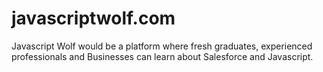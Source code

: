 # javascriptwolf.com


Javascript Wolf would be a platform where fresh graduates, experienced professionals and Businesses can learn about Salesforce and Javascript. 
